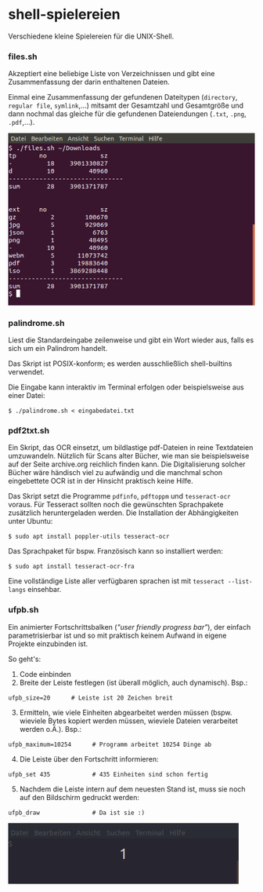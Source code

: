 # shell-spielereien

Verschiedene kleine Spielereien für die UNIX-Shell.

### files.sh
Akzeptiert eine beliebige Liste von Verzeichnissen und gibt eine Zusammenfassung der darin enthaltenen Dateien.

Einmal eine Zusammenfassung der gefundenen Dateitypen (`directory`, `regular file`, `symlink`,...) mitsamt der Gesamtzahl und Gesamtgröße und dann nochmal das gleiche für die gefundenen Dateiendungen (`.txt`, `.png`, `.pdf`,...).

![Ausgabe von files.sh](https://raw.githubusercontent.com/datenbauer/shell-spielereien/master/files-sh_demo.png)

### palindrome.sh
Liest die Standardeingabe zeilenweise und gibt ein Wort wieder aus, falls es sich um ein Palindrom handelt.

Das Skript ist POSIX-konform; es werden ausschließlich shell-builtins verwendet.

Die Eingabe kann interaktiv im Terminal erfolgen oder beispielsweise aus einer Datei:

```shell
$ ./palindrome.sh < eingabedatei.txt
```

### pdf2txt.sh
Ein Skript, das OCR einsetzt, um bildlastige pdf-Dateien in reine Textdateien umzuwandeln.  Nützlich für Scans alter Bücher, wie man sie beispielsweise auf der Seite archive.org reichlich finden kann. Die Digitalisierung solcher Bücher wäre händisch viel zu aufwändig und die manchmal schon eingebettete OCR ist in der Hinsicht praktisch keine Hilfe.

Das Skript setzt die Programme `pdfinfo`, `pdftoppm` und `tesseract-ocr` voraus. Für Tesseract sollten noch die gewünschten Sprachpakete zusätzlich heruntergeladen werden. Die Installation der Abhängigkeiten unter Ubuntu:
```
$ sudo apt install poppler-utils tesseract-ocr
```

Das Sprachpaket für bspw. Französisch kann so installiert werden:
```
$ sudo apt install tesseract-ocr-fra
```
Eine vollständige Liste aller verfügbaren sprachen ist mit `tesseract --list-langs` einsehbar.

### ufpb.sh
Ein animierter Fortschrittsbalken (*"user friendly progress bar"*), der einfach parametrisierbar ist und so mit praktisch keinem Aufwand in eigene Projekte einzubinden ist.

So geht's:
1. Code einbinden
2. Breite der Leiste festlegen (ist überall möglich, auch dynamisch). Bsp.:
```
ufpb_size=20      # Leiste ist 20 Zeichen breit
```
3. Ermitteln, wie viele Einheiten abgearbeitet werden müssen (bspw. wieviele Bytes kopiert werden müssen, wieviele Dateien verarbeitet werden o.Ä.). Bsp.:
```
ufpb_maximum=10254      # Programm arbeitet 10254 Dinge ab
```
4. Die Leiste über den Fortschritt informieren:
```
ufpb_set 435            # 435 Einheiten sind schon fertig
```
5. Nachdem die Leiste intern auf dem neuesten Stand ist, muss sie noch auf den Bildschirm gedruckt werden:
```
ufpb_draw               # Da ist sie :)
```

![Demo](https://raw.githubusercontent.com/datenbauer/shell-spielereien/master/ufpb.sh_demo.gif)
